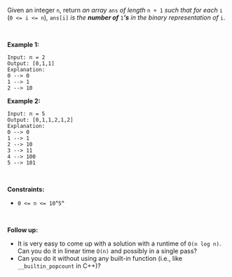 Given an integer `n`, return *an array* `ans` *of length* `n + 1` *such
that for each* `i` (`0 <= i <= n`)*,* `ans[i]` *is the **number of***
`1`***\'s** in the binary representation of* `i`.

 

**Example 1:**

    Input: n = 2
    Output: [0,1,1]
    Explanation:
    0 --> 0
    1 --> 1
    2 --> 10

**Example 2:**

    Input: n = 5
    Output: [0,1,1,2,1,2]
    Explanation:
    0 --> 0
    1 --> 1
    2 --> 10
    3 --> 11
    4 --> 100
    5 --> 101

 

**Constraints:**

-   `0 <= n <= 10`^`5`^

 

**Follow up:**

-   It is very easy to come up with a solution with a runtime of
    `O(n log n)`. Can you do it in linear time `O(n)` and possibly in a
    single pass?
-   Can you do it without using any built-in function (i.e., like
    `__builtin_popcount` in C++)?
